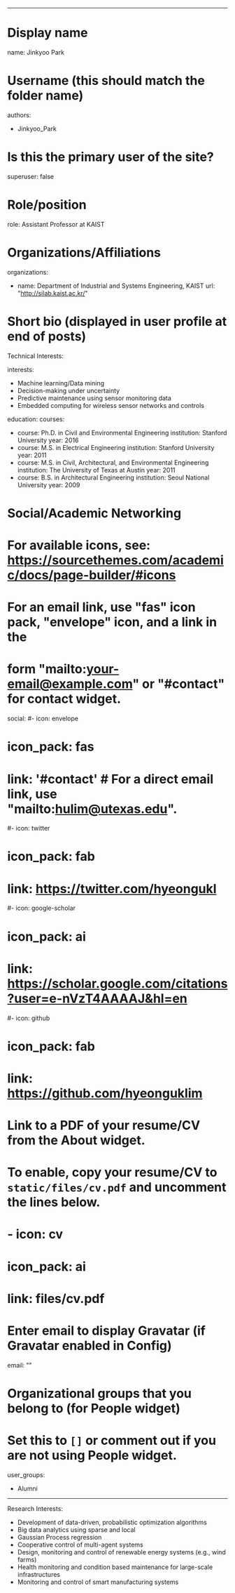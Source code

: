 ---
# Display name
name: Jinkyoo Park
# Username (this should match the folder name)
authors:
- Jinkyoo_Park

# Is this the primary user of the site?
superuser: false

# Role/position
role: Assistant Professor at KAIST

# Organizations/Affiliations
organizations:
- name: Department of Industrial and Systems Engineering, KAIST
  url: "http://silab.kaist.ac.kr/"

# Short bio (displayed in user profile at end of posts)
Technical Interests: 

interests:
- Machine learning/Data mining 
- Decision-making under uncertainty
- Predictive maintenance using sensor monitoring data
- Embedded computing for wireless sensor networks and controls

education:
  courses:
  - course: Ph.D. in Civil and Environmental Engineering
    institution: Stanford University
    year: 2016
  - course: M.S. in Electrical Engineering
    institution: Stanford University
    year: 2011
  - course: M.S. in Civil, Architectural, and Environmental Engineering
    institution: The University of Texas at Austin
    year: 2011
  - course: B.S. in Architectural Engineering
    institution: Seoul National University
    year: 2009

# Social/Academic Networking
# For available icons, see: https://sourcethemes.com/academic/docs/page-builder/#icons
#   For an email link, use "fas" icon pack, "envelope" icon, and a link in the
#   form "mailto:your-email@example.com" or "#contact" for contact widget.
social:
#- icon: envelope
#  icon_pack: fas
#  link: '#contact'  # For a direct email link, use "mailto:hulim@utexas.edu".
#- icon: twitter
#  icon_pack: fab
#  link: https://twitter.com/hyeongukl
#- icon: google-scholar
#  icon_pack: ai
#  link: https://scholar.google.com/citations?user=e-nVzT4AAAAJ&hl=en
#- icon: github
#  icon_pack: fab
#  link: https://github.com/hyeonguklim
# Link to a PDF of your resume/CV from the About widget.
# To enable, copy your resume/CV to `static/files/cv.pdf` and uncomment the lines below.
# - icon: cv
#   icon_pack: ai
#   link: files/cv.pdf

# Enter email to display Gravatar (if Gravatar enabled in Config)
email: ""

# Organizational groups that you belong to (for People widget)
#   Set this to `[]` or comment out if you are not using People widget.
user_groups:
- Alumni
----
Research Interests:
- Development of data-driven, probabilistic optimization algorithms
- Big data analytics using sparse and local 
- Gaussian Process regression
- Cooperative control of multi-agent systems
- Design, monitoring and control of renewable energy systems (e.g., wind farms)
- Health monitoring and condition based maintenance for large-scale infrastructures
- Monitoring and control of smart manufacturing systems